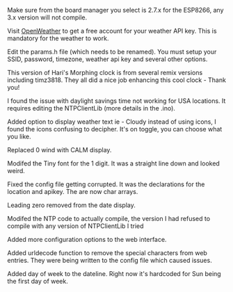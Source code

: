 Make sure from the board manager you select is 2.7.x for the ESP8266, any 3.x version will not compile.

Visit [OpenWeather](https://openweathermap.org/) to get a free account for your weather API key.  This is mandatory for the weather to work.  

Edit the params.h file (which needs to be renamed).  You must setup your SSID, password, timezone, weather api key and several other options.  

This version of Hari's Morphing clock is from several remix versions including timz3818. They all did a nice job enhancing this cool clock - Thank you!

I found the issue with daylight savings time not working for USA locations.  It requires editing the NTPClientLib (more details in the .ino).  

Added option to display weather text ie - Cloudy instead of using icons, I found the icons confusing to decipher.  It's on toggle, you can choose what you like.

Replaced 0 wind with CALM display.

Modifed the Tiny font for the 1 digit.  It was a straight line down and looked weird.

Fixed the config file getting corrupted.  It was the declarations for the location and apikey. The are now char arrays. 

Leading zero removed from the date display.

Modifed the NTP code to actually compile, the version I had refused to compile with any version of NTPClientLib I tried

Added more configuration options to the web interface.

Added urldecode function to remove the special characters from web entries.  They were being written to the config file which caused issues.

Added day of week to the dateline.  Right now it's hardcoded for Sun being the first day of week.

